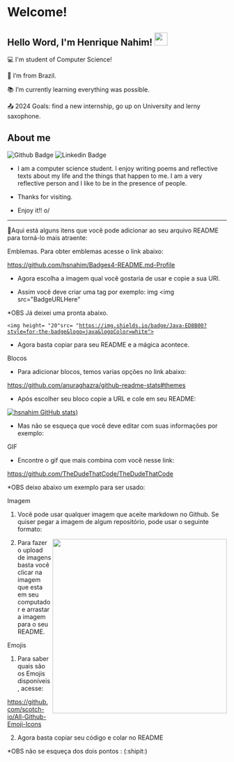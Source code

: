 # Welcome!

 

## Hello Word, I'm Henrique Nahim! <img src=https://github.com/TheDudeThatCode/TheDudeThatCode/blob/master/Assets/Earth.gif width="30">

 

:computer: I'm student of Computer Science!

:house_with_garden: I’m from Brazil.

:books: I’m currently learning everything was possible.

:outbox_tray: 2024 Goals: find a new internship, go up on University and lerny saxophone.

 

## About me

![Github Badge](https://img.shields.io/badge/-Github-000?style=flat-square&logo=Github&logoColor=white&link=https://github.com/hsnahim/) ![Linkedin Badge](https://img.shields.io/badge/-LinkedIn-blue?style=flat-square&logo=Linkedin&logoColor=white&link=https://www.linkedin.com/in/henrique-nahim-3a71a8267/)

- I am a computer science student. I enjoy writing poems and reflective texts about my life and the things that happen to me. I am a very reflective person and I like to be in the presence of people.

- Thanks for visiting.

- Enjoy it!! o/

----------------------------------------------------------------------------------


💾Aqui está alguns itens que você pode adicionar ao seu arquivo README para torná-lo mais atraente:

Emblemas.
Para obter emblemas acesse o link abaixo:

https://github.com/hsnahim/Badges4-README.md-Profile

-  Agora escolha a imagem qual você gostaria de usar e copie a sua URl.

-  Assim você deve criar uma tag por exemplo: img <img src="BadgeURLHere"

*OBS Já deixei uma pronta abaixo.

<code><img height= "20"src= "https://img.shields.io/badge/Java-ED8B00?style=for-the-badge&logo=java&logoColor=white"></code>

-  Agora basta copiar para seu README e a mágica acontece.

Blocos
-  Para adicionar blocos, temos varias opções no link abaixo:

https://github.com/anuraghazra/github-readme-stats#themes

- Após escolher seu bloco copie a URL e cole em seu README:

[![hsnahim GitHub stats](https://github-readme-stats.vercel.app/api?username=hsnahim&show_icons=true&theme=merko))](https://github.com/hsnahim/github-readme-stats)

- Mas não se esqueça que você deve editar com suas informações por exemplo:

GIF
- Encontre o gif que mais combina com você nesse link:

https://github.com/TheDudeThatCode/TheDudeThatCode

*OBS deixo abaixo um exemplo para ser usado:



Imagem
1. Você pode usar qualquer imagem que aceite markdown no Github. Se quiser pegar a imagem de algum repositório, pode usar o seguinte formato:

<img align="right" width="400" height="400" src="https://www.xainesworld.com/wp-content/uploads/2020/02/WATER_THUMBS_UP.png">

2. Para fazer o upload de imagens basta você clicar na imagem que esta em seu computador e arrastar a imagem para o seu README.


Emojis
1. Para saber quais são os Emojis disponíveis, acesse:

https://github.com/scotch-io/All-Github-Emoji-Icons

2. Agora basta copiar seu código e colar no README

*OBS não se esqueça dos dois pontos : (:shipit:)

